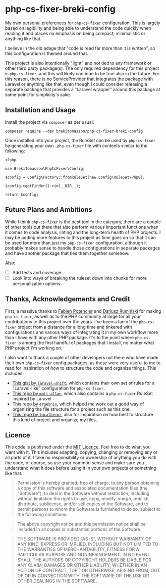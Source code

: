 # php-cs-fixer-breki-config

My own personal preferences for `php-cs-fixer` configuration. This is largely based on legibility and being able to
understand the code quickly when reading it and places no emphasis on being compact, minimalistic or anything like that.

I believe in the old adage that "code is read far more than it is written", so this configuration is themed around that.

This project is also intentionally "light" and not tied to any framework or other third party package(s). The only
required dependency for this project is `php-cs-fixer`, and this will likely continue to be true also in the future.
For this reason, there is no ServiceProvider that integrates the package with Laravel or anything like that, even though
I could consider releasing a separate package that provides a "Laravel wrapper" around this package at some point for
simplicity's sake.

## Installation and Usage

Install the project via `composer` as per usual:

```
composer require --dev brekitomasson/php-cs-fixer-breki-config
```

Once installed into your project, the RuleSet can be used by `php-cs-fixer` by generating your own `.php-cs-fixer` file
with contents similar to the following:

```
<?php

use BrekiTomasson\PhpCsFixer\Config;

$config = Config\Factory::fromRuleSet(new Config\RuleSet\Php8);

$config->getFinder()->in(__DIR__);

return $config;
```

## Future Plans and Ambitions

While I think `php-cs-fixer` is the best tool in the category, there are a couple of other tools out there that also
perform various important functions when it comes to code analysis, linting and the long-term health of PHP projects. I
may be adding more features to this project as time goes on so that it can be used for more than just my `php-cs-fixer`
configuration, although it probably makes sense to handle those configurations in separate packages and have another
package that ties them together somehow.

Also:

- [ ] Add tests and coverage
- [ ] Look into ways of breaking the ruleset down into chunks for more personalization options.

## Thanks, Acknowledgements and Credit

First, a massive thanks to [Fabien Potencier](http://fabien.potencier.org/) and [Dariusz Rumiński](https://github.com/keradus)
for making `php-cs-fixer`, as well as to the PHP community at large for all your contributions to this project over the
years. I've been a fan of the `php-cs-fixer` project from a distance for a long time and tinkered with configurations
and various ways of integrating it in my own workflow more than I have with any other PHP package. It's to the point
where `php-cs-fixer` is among the first handful of packages that I install, no matter what PHP project I'm working on.

I also want to thank a couple of other developers out there who have made their own `php-cs-fixer` config packages, as
these were very useful to me to read for inspiration of how to structure the code and organize things. This includes:

- [This gist by `laravel-shift`](https://gist.github.com/laravel-shift/cab527923ed2a109dda047b97d53c200), which contains
  their own set of rules for a "Laravel-like" configuration for `php-cs-fixer`.
- [This repo by `matt-allan`](https://github.com/matt-allan/laravel-code-style), which also contains a `php-cs-fixer`
  RuleSet inspired by Laravel.
- [This repo by `ergebnis`](https://github.com/ergebnis/php-cs-fixer-config), which helped me work out a good way of
  organizing the file structure for a project such as this one.
- [This repo by `localheinz`](https://github.com/localheinz/php-cs-fixer-config), also for inspiration on how best to
  structure this kind of project and organize my files.

## Licence

This code is published under the [MIT Licence](https://opensource.org/licenses/MIT). Feel free to do what you want with
it. This includes adapting, copying, changing or removing any or all parts of it. I take no responsibility or ownership
of anything you do with the code, of course, so use your common sense and make sure you understand what it does before
using it in your own projects or something like that.

> Permission is hereby granted, free of charge, to any person obtaining a copy of this software and associated
> documentation files (the "Software"), to deal in the Software without restriction, including without limitation the
> rights to use, copy, modify, merge, publish, distribute, sublicense, and/or sell copies of the Software, and to permit
> persons to whom the Software is furnished to do so, subject to the following conditions:

> The above copyright notice and this permission notice shall be included in all copies or substantial portions of the
> Software.

> THE SOFTWARE IS PROVIDED "AS IS", WITHOUT WARRANTY OF ANY KIND, EXPRESS OR IMPLIED, INCLUDING BUT NOT LIMITED TO THE
> WARRANTIES OF MERCHANTABILITY, FITNESS FOR A PARTICULAR PURPOSE AND NONINFRINGEMENT. IN NO EVENT SHALL THE AUTHORS OR
> COPYRIGHT HOLDERS BE LIABLE FOR ANY CLAIM, DAMAGES OR OTHER LIABILITY, WHETHER IN AN ACTION OF CONTRACT, TORT OR
> OTHERWISE, ARISING FROM, OUT OF OR IN CONNECTION WITH THE SOFTWARE OR THE USE OR OTHER DEALINGS IN THE SOFTWARE.
